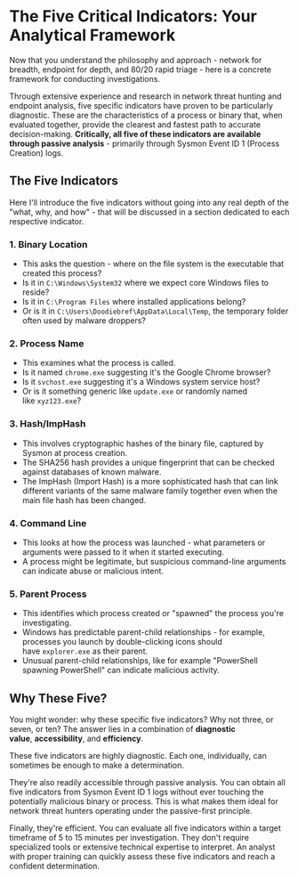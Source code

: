 # The Five Critical Indicators: Your Analytical Framework

Now that you understand the philosophy and approach - network for breadth, endpoint for depth, and 80/20 rapid triage - here is a concrete framework for conducting investigations.

Through extensive experience and research in network threat hunting and endpoint analysis, five specific indicators have proven to be particularly diagnostic. These are the characteristics of a process or binary that, when evaluated together, provide the clearest and fastest path to accurate decision-making. **Critically, all five of these indicators are available through passive analysis** - primarily through Sysmon Event ID 1 (Process Creation) logs.

## The Five Indicators

Here I'll introduce the five indicators without going into any real depth of the "what, why, and how" - that will be discussed in a section dedicated to each respective indicator.

### 1. Binary Location

- This asks the question - where on the file system is the executable that created this process?
- Is it in `C:\Windows\System32` where we expect core Windows files to reside?
- Is it in `C:\Program Files` where installed applications belong?
- Or is it in `C:\Users\Doodiebref\AppData\Local\Temp`, the temporary folder often used by malware droppers?

### 2. Process Name

- This examines what the process is called.
- Is it named `chrome.exe` suggesting it's the Google Chrome browser?
- Is it `svchost.exe` suggesting it's a Windows system service host?
- Or is it something generic like `update.exe` or randomly named like `xyz123.exe`?

### 3. Hash/ImpHash

- This involves cryptographic hashes of the binary file, captured by Sysmon at process creation.
- The SHA256 hash provides a unique fingerprint that can be checked against databases of known malware.
- The ImpHash (Import Hash) is a more sophisticated hash that can link different variants of the same malware family together even when the main file hash has been changed.

### 4. Command Line

- This looks at how the process was launched - what parameters or arguments were passed to it when it started executing.
- A process might be legitimate, but suspicious command-line arguments can indicate abuse or malicious intent.

### 5. Parent Process

- This identifies which process created or "spawned" the process you're investigating.
- Windows has predictable parent-child relationships - for example, processes you launch by double-clicking icons should have `explorer.exe` as their parent.
- Unusual parent-child relationships, like for example "PowerShell spawning PowerShell" can indicate malicious activity.

## Why These Five?

You might wonder: why these specific five indicators? Why not three, or seven, or ten? The answer lies in a combination of **diagnostic value**, **accessibility**, and **efficiency**.

These five indicators are highly diagnostic. Each one, individually, can sometimes be enough to make a determination.

They're also readily accessible through passive analysis. You can obtain all five indicators from Sysmon Event ID 1 logs without ever touching the potentially malicious binary or process. This is what makes them ideal for network threat hunters operating under the passive-first principle.

Finally, they're efficient. You can evaluate all five indicators within a target timeframe of 5 to 15 minutes per investigation. They don't require specialized tools or extensive technical expertise to interpret. An analyst with proper training can quickly assess these five indicators and reach a confident determination.
